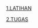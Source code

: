 
[1.LATIHAN](https://github.com/Afifa9/tekn-cloud-computing/blob/d248c938ca8cabeff300f001af1b56a43fbdaed2/minggu-08/Latihan.md)

[2.TUGAS](https://github.com/Afifa9/tekn-cloud-computing/blob/13396b758bd04906c349486e9f3ff1d031c794d2/minggu-08/Tugas.md)

